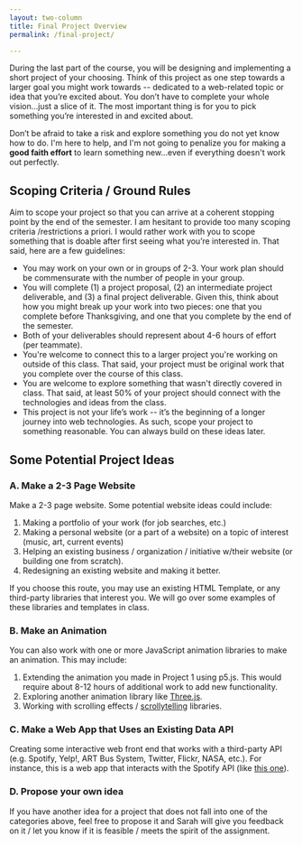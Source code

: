 ```yaml
---
layout: two-column
title: Final Project Overview
permalink: /final-project/

---
```


<style>
    .project-schedule th, .project-schedule td{
        width: auto;
        min-width: 90px;
    }
    .project-schedule td:nth-child(2) {
        min-width: 170px;
    }
</style>

During the last part of the course, you will be designing and implementing a short project of your choosing. Think of this project as one step towards a larger goal you might work towards -- dedicated to a web-related topic or idea that you’re excited about. You don’t have to complete your whole vision...just a slice of it. The most important thing is for you to pick something you’re interested in and excited about.

Don’t be afraid to take a risk and explore something you do not yet know how to do. I'm here to help, and I'm not going to penalize you for making a **good faith effort** to learn something new...even if everything doesn't work out perfectly. 

## Scoping Criteria / Ground Rules
Aim to scope your project so that you can arrive at a coherent stopping point by the end of the semester. I am hesitant to provide too many scoping criteria /restrictions a priori. I would rather work with you to scope something that is doable after first seeing what you’re interested in. That said, here are a few guidelines:

* You may work on your own or in groups of 2-3. Your work plan should be commensurate with the number of people in your group.
* You will complete (1) a project proposal, (2) an intermediate project deliverable, and (3) a final project deliverable. Given this, think about how you might break up your work into two pieces: one that you complete before Thanksgiving, and one that you complete by the end of the semester.
* Both of your deliverables should represent about 4-6 hours of effort (per teammate). 
* You're welcome to connect this to a larger project you're working on outside of this class. That said, your project must be original work that you complete over the course of this class. 
* You are welcome to explore something that wasn't directly covered in class. That said, at least 50% of your project should connect with the technologies and ideas from the class. 
* This project is not your life’s work -- it’s the beginning of a longer journey into web technologies. As such, scope your project to something reasonable. You can always build on these ideas later.

## Some Potential Project Ideas

### A. Make a 2-3 Page Website
Make a 2-3 page website. Some potential website ideas could include:
1. Making a portfolio of your work (for job searches, etc.)
1. Making a personal website (or a part of a website) on a topic of interest (music, art, current events)
1. Helping an existing business / organization / initiative w/their website (or building one from scratch).
1. Redesigning an existing website and making it better.

If you choose this route, you may use an existing HTML Template, or any third-party libraries that interest you. We will go over some examples of these libraries and templates in class.

### B. Make an Animation
You can also work with one or more JavaScript animation libraries to make an animation. This may include:
1. Extending the animation you made in Project 1 using p5.js. This would require about 8-12 hours of additional work to add new functionality.
2. Exploring another animation library like <a href="https://threejs.org/examples/" target="_blank">Three.js</a>. 
3. Working with scrolling effects / <a href="https://webflow.com/blog/scrollytelling-guide" target="_blank">scrollytelling</a> libraries.

### C. Make a Web App that Uses an Existing Data API
Creating some interactive web front end that works with a third-party API (e.g. Spotify, Yelp!, ART Bus System, Twitter, Flickr, NASA, etc.). For instance, this is a web app that interacts with the Spotify API (like <a href="https://gitriley.github.io/everlysn/" target="_blank">this one</a>).

### D. Propose your own idea
If you have another idea for a project that does not fall into one of the categories above, feel free to propose it and Sarah will give you feedback on it / let you know if it is feasible / meets the spirit of the assignment.